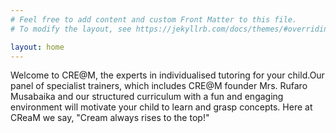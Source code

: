 ```yaml
---
# Feel free to add content and custom Front Matter to this file.
# To modify the layout, see https://jekyllrb.com/docs/themes/#overriding-theme-defaults

layout: home
---
```

Welcome to CRE@M, the experts in individualised tutoring for your child.Our panel of specialist trainers, which includes CRE@M founder Mrs. Rufaro Musabaika and our structured curriculum with a fun and engaging environment will motivate your child to learn and grasp concepts. Here at CReaM we say, "Cream always rises to the top!"